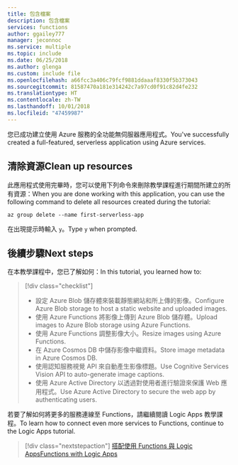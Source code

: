 ```yaml
---
title: 包含檔案
description: 包含檔案
services: functions
author: ggailey777
manager: jeconnoc
ms.service: multiple
ms.topic: include
ms.date: 06/25/2018
ms.author: glenga
ms.custom: include file
ms.openlocfilehash: a66fcc3a406c79fcf9881ddaaaf8330f5b373043
ms.sourcegitcommit: 81587470a181e314242c7a97cd0f91c82d4fe232
ms.translationtype: HT
ms.contentlocale: zh-TW
ms.lasthandoff: 10/01/2018
ms.locfileid: "47459987"
---
```

<span data-ttu-id="fb919-103">您已成功建立使用 Azure 服務的全功能無伺服器應用程式。</span><span class="sxs-lookup"><span data-stu-id="fb919-103">You've successfully created a full-featured, serverless application using Azure services.</span></span>

## <a name="clean-up-resources"></a><span data-ttu-id="fb919-104">清除資源</span><span class="sxs-lookup"><span data-stu-id="fb919-104">Clean up resources</span></span>

<span data-ttu-id="fb919-105">此應用程式使用完畢時，您可以使用下列命令來刪除教學課程進行期間所建立的所有資源：</span><span class="sxs-lookup"><span data-stu-id="fb919-105">When you are done working with this application, you can use the following command to delete all resources created during the tutorial:</span></span>

```azurecli
az group delete --name first-serverless-app
```

<span data-ttu-id="fb919-106">在出現提示時輸入 `y`。</span><span class="sxs-lookup"><span data-stu-id="fb919-106">Type `y` when prompted.</span></span>  

## <a name="next-steps"></a><span data-ttu-id="fb919-107">後續步驟</span><span class="sxs-lookup"><span data-stu-id="fb919-107">Next steps</span></span>

<span data-ttu-id="fb919-108">在本教學課程中，您已了解如何：</span><span class="sxs-lookup"><span data-stu-id="fb919-108">In this tutorial, you learned how to:</span></span>
> [!div class="checklist"]
> * <span data-ttu-id="fb919-109">設定 Azure Blob 儲存體來裝載靜態網站和所上傳的影像。</span><span class="sxs-lookup"><span data-stu-id="fb919-109">Configure Azure Blob storage to host a static website and uploaded images.</span></span>
> * <span data-ttu-id="fb919-110">使用 Azure Functions 將影像上傳到 Azure Blob 儲存體。</span><span class="sxs-lookup"><span data-stu-id="fb919-110">Upload images to Azure Blob storage using Azure Functions.</span></span>
> * <span data-ttu-id="fb919-111">使用 Azure Functions 調整影像大小。</span><span class="sxs-lookup"><span data-stu-id="fb919-111">Resize images using Azure Functions.</span></span>
> * <span data-ttu-id="fb919-112">在 Azure Cosmos DB 中儲存影像中繼資料。</span><span class="sxs-lookup"><span data-stu-id="fb919-112">Store image metadata in Azure Cosmos DB.</span></span>
> * <span data-ttu-id="fb919-113">使用認知服務視覺 API 來自動產生影像標題。</span><span class="sxs-lookup"><span data-stu-id="fb919-113">Use Cognitive Services Vision API to auto-generate image captions.</span></span>
> * <span data-ttu-id="fb919-114">使用 Azure Active Directory 以透過對使用者進行驗證來保護 Web 應用程式。</span><span class="sxs-lookup"><span data-stu-id="fb919-114">Use Azure Active Directory to secure the web app by authenticating users.</span></span>

<span data-ttu-id="fb919-115">若要了解如何將更多的服務連線至 Functions，請繼續閱讀 Logic Apps 教學課程。</span><span class="sxs-lookup"><span data-stu-id="fb919-115">To learn how to connect even more services to Functions, continue to the Logic Apps tutorial.</span></span> 

> [!div class="nextstepaction"]
> [<span data-ttu-id="fb919-116">搭配使用 Functions 與 Logic Apps</span><span class="sxs-lookup"><span data-stu-id="fb919-116">Functions with Logic Apps</span></span>](https://docs.microsoft.com/azure/azure-functions/functions-twitter-email)

